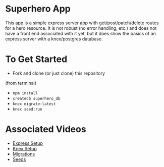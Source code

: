 # Superhero App

This app is a simple express server app with get/post/patch/delete routes for a hero resource. It is not robust (no error handling, etc.) and does not have a front end associated with it yet, but it does show the basics of an express server with a knex/postgres database.

# To Get Started

- Fork and clone (or just clone) this repository

(from terminal)
- `npm install`
- `createdb superhero_db`
- `knex migrate:latest`
- `knex seed:run`

# Associated Videos

- [Express Setup](https://youtu.be/iHorRriIID4)
- [Knex Setup](https://youtu.be/NRaKl0wqDZQ)
- [Migrations](https://youtu.be/ASIxnJ4nRyg)
- [Seeds](https://youtu.be/-XC_5XhpPPQ)
